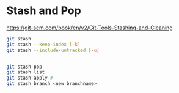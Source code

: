 # Stash and Pop

https://git-scm.com/book/en/v2/Git-Tools-Stashing-and-Cleaning

```bash
git stash
git stash --keep-index [-k]
git stash --include-untracked [-u]


git stash pop
git stash list
git stash apply #
git stash branch <new branchname>
```

